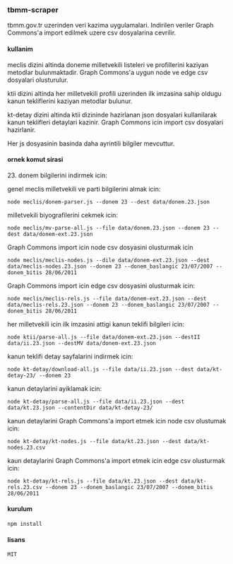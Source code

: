 ### tbmm-scraper

tbmm.gov.tr uzerinden veri kazima uygulamalari. Indirilen veriler Graph Commons'a import edilmek uzere
csv dosyalarina cevrilir.

#### kullanim
meclis dizini altinda doneme milletvekili listeleri ve profillerini kaziyan metodlar bulunmaktadir. Graph Commons'a uygun node ve edge csv dosyalari olusturulur.

ktii dizini altinda her milletvekili profili uzerinden ilk imzasina sahip oldugu kanun tekliflerini kaziyan metodlar bulunur.

kt-detay dizini altinda ktii dizininde hazirlanan json dosyalari kullanilarak kanun teklifleri detaylari kazinir. Graph Commons icin import csv dosyalari hazirlanir.

Her js dosyasinin basinda daha ayrintili bilgiler mevcuttur.

#### ornek komut sirasi
23\. donem bilgilerini indirmek icin:

genel meclis milletvekili ve parti bilgilerini almak icin:

`node meclis/donem-parser.js --donem 23 --dest data/donem.23.json`

milletvekili biyografilerini cekmek icin:

`node meclis/mv-parse-all.js --file data/donem.23.json --donem 23 --dest data/donem-ext.23.json
`

Graph Commons import icin node csv dosyasini olusturmak icin

`node meclis/meclis-nodes.js --dile data/donem-ext.23.json --dest data/meclis-nodes.23.json --donem 23 --donem_baslangic 23/07/2007 --donem_bitis 28/06/2011`

Graph Commons import icin edge csv dosyasini olusturmak icin:

`node meclis/meclis-rels.js --file data/donem-ext.23.json --dest data/meclis-rels.23.json --donem 23 --donem_baslangic 23/07/2007 --donem_bitis 28/06/2011
`

her milletvekili icin ilk imzasini attigi kanun teklifi bilgileri icin:

`node ktii/parse-all.js --file data/donem-ext.23.json --destII data/ii.23.json --destMV data/donem-ext.23.json`

kanun teklifi detay sayfalarini indirmek icin:

`node kt-detay/download-all.js --file data/ii.23.json --dest data/kt-detay-23/ --donem 23`

kanun detaylarini ayiklamak icin:

`node kt-detay/parse-all.js --file data/ii.23.json --dest data/kt.23.json --contentDir data/kt-detay-23/`

kanun detaylarini Graph Commons'a import etmek icin node csv olustumak icin:

`node kt-detay/kt-nodes.js --file data/kt.23.json --dest data/kt-nodes.23.csv`

kaun detaylarini Graph Commons'a import etmek icin edge csv olusturmak icin:

`node kt-detay/kt-rels.js --file data/kt.23.json --dest data/kt-rels.23.csv --donem 23 --donem_baslangic 23/07/2007 --donem_bitis 28/06/2011` 

#### kurulum
`npm install`

#### lisans
`MIT`
